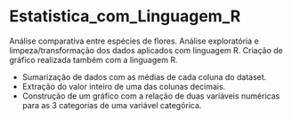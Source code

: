 # Estatistica_com_Linguagem_R

Análise comparativa entre espécies de flores. 
Análise exploratória e limpeza/transformação dos dados aplicados com linguagem R.
Criação de gráfico realizada também com a linguagem R.


- Sumarização de dados com as médias de cada coluna do dataset.
- Extração do valor inteiro de uma das colunas decimais.
- Construção de um gráfico com a relação de duas variáveis numéricas para as 3 categorias de uma variável categórica.
